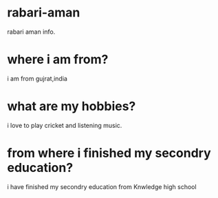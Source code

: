 # rabari-aman
rabari aman info.

# where i am from?
i am from gujrat,india

# what are my hobbies?
i love to play cricket and listening music.

# from where i finished my secondry education?
i have finished my secondry education from Knwledge high school

